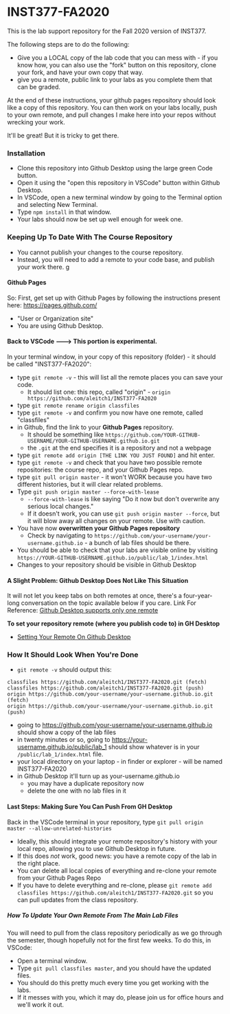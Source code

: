 # INST377-FA2020

This is the lab support repository for the Fall 2020 version of INST377. 

The following steps are to do the following:
* Give you a LOCAL copy of the lab code that you can mess with - if you know how, you can also use the "fork" button on this repository, clone your fork, and have your own copy that way.
* give you a remote, public link to your labs as you complete them that can be graded.

At the end of these instructions, your github pages repository should look like a copy of this repository. You can then work on your labs locally, push to your own remote, and pull changes I make here into your repos without wrecking your work.

It'll be great! But it is tricky to get there.

### Installation
* Clone this repository into Github Desktop using the large green Code button.
* Open it using the "open this repository in VSCode" button within Github Desktop.
* In VSCode, open a new terminal window by going to the Terminal option and selecting New Terminal.
* Type `npm install` in that window.
* Your labs should now be set up well enough for week one.

### Keeping Up To Date With The Course Repository
* You cannot publish your changes to the course repository.
* Instead, you will need to add a remote to your code base, and publish your work there.
g
#### Github Pages
So: First, get set up with Github Pages by following the instructions present here: https://pages.github.com/
- "User or Organization site"
- You are using Github Desktop.

#### Back to VSCode ---> This portion is experimental.
In your terminal window, in your copy of this repository (folder) - it should be called "INST377-FA2020":
* type `git remote -v` - this will list all the remote places you can save your code.
    * It should list one: this repo, called "origin" - `origin https://github.com/aleitch1/INST377-FA2020`
* type `git remote rename origin classfiles`
* type `git remote -v` and confirm you now have one remote, called "classfiles"
* in Github, find the link to your **Github Pages** repository.
    * It should be something like `https://github.com/YOUR-GITHUB-USERNAME/YOUR-GITHUB-USERNAME.github.io.git`
    * the `.git` at the end specifies it is a repository and not a webpage
* type `git remote add origin [THE LINK YOU JUST FOUND]` and hit enter.
* type `git remote -v` and check that you have two possible remote repositories: the course repo, and your Github Pages repo.
* type `git pull origin master` - it won't WORK because you have two different histories, but it will clear related problems.
* Type `git push origin master --force-with-lease`
    * `--force-with-lease` is like saying "Do it now but don't overwrite any serious local changes."
    * If it doesn't work, you can use `git push origin master --force`, but it will blow away all changes on your remote. Use with caution.
* You have now **overwritten your Github Pages repository**
    * Check by navigating to `https://github.com/your-username/your-username.github.io` - a bunch of lab files should be there.
* You should be able to check that your labs are visible online by visiting `https://YOUR-GITHUB-USERNAME.github.io/public/lab_1/index.html`
* Changes to your repository should be visible in Github Desktop

#### A Slight Problem: Github Desktop Does Not Like This Situation
It will not let you keep tabs on both remotes at once, there's a four-year-long conversation on the topic available below if you care.
Link For Reference: [Github Desktop supports only one remote](https://github.com/desktop/desktop/issues/1442)

**To set your repository remote (where you publish code to) in GH Desktop**
* [Setting Your Remote On Github Desktop](https://docs.github.com/en/desktop/contributing-and-collaborating-using-github-desktop/changing-a-remotes-url-from-github-desktop)

### How It Should Look When You're Done
* `git remote -v` should output this:
```
classfiles https://github.com/aleitch1/INST377-FA2020.git (fetch)
classfiles https://github.com/aleitch1/INST377-FA2020.git (push)
origin https://github.com/your-username/your-username.github.io.git (fetch)
origin https://github.com/your-username/your-username.github.io.git (push)
```
* going to https://github.com/your-username/your-username.github.io should show a copy of the lab files
* in twenty minutes or so, going to https://your-username.github.io/public/lab_1 should show whatever is in your `/public/lab_1/index.html` file.
* your local directory on your laptop - in finder or explorer - will be named INST377-FA2020
* in Github Desktop it'll turn up as your-username.github.io
   * you may have a duplicate repository now
   * delete the one with no lab files in it

#### Last Steps: Making Sure You Can Push From GH Desktop
Back in the VSCode terminal in your repository, type `git pull origin master --allow-unrelated-histories`
* Ideally, this should integrate your remote repository's history with your local repo, allowing you to use Github Desktop in future.
* If this does _not_ work, good news: you have a remote copy of the lab in the right place.
* You can delete all local copies of everything and re-clone your remote from your Github Pages Repo
* If you have to delete everything and re-clone, please `git remote add classfiles https://github.com/aleitch1/INST377-FA2020.git` so you can pull updates from the class repository.

##### How To Update Your Own Remote From The Main Lab Files
You will need to pull from the class repository periodically as we go through the semester, though hopefully not for the first few weeks.
To do this, in VSCode:
* Open a terminal window.
* Type `git pull classfiles master`, and you should have the updated files.
* You should do this pretty much every time you get working with the labs.
* If it messes with you, which it may do, please join us for office hours and we'll work it out.
